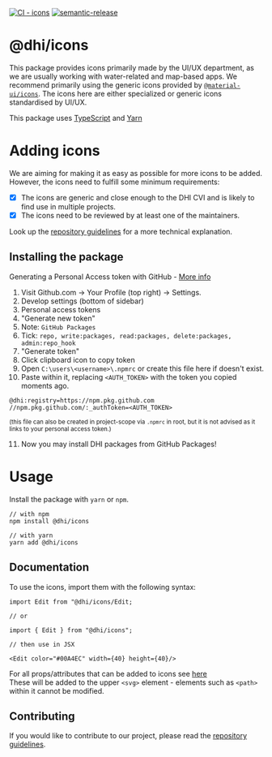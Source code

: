 <div align="left">

[![CI - icons](https://github.com/DHI/react-components/actions/workflows/main-icons.yml/badge.svg)](https://github.com/DHI/react-components/actions/workflows/main-icons.yml)
[![semantic-release](https://img.shields.io/badge/%20%20%F0%9F%93%A6%F0%9F%9A%80-semantic--release-e10079.svg)](https://github.com/semantic-release/semantic-release)
</div>
<h1 align="left">@dhi/icons</h1>

This package provides icons primarily made by the UI/UX department, as we are usually working with water-related and map-based apps. We recommend primarily using the generic icons provided by [`@material-ui/icons`](https://material-ui.com/components/material-icons/). The icons here are either specialized or generic icons standardised by UI/UX.

This package uses [TypeScript](https://www.typescriptlang.org/) and [Yarn](https://classic.yarnpkg.com/en/)

# Adding icons

We are aiming for making it as easy as possible for more icons to be added. However, the icons need to fulfill some minimum requirements:

* [x] The icons are generic and close enough to the DHI CVI and is likely to find use in multiple projects.
* [x] The icons need to be reviewed by at least one of the maintainers.

Look up the [repository guidelines](./docs/CONTRIBUTING.md) for a more technical explanation.

## Installing the package

Generating a Personal Access token with GitHub - [More info](https://help.github.com/en/github/authenticating-to-github/creating-a-personal-access-token-for-the-command-line)

1. Visit Github.com &rarr; Your Profile (top right) &rarr; Settings.
2. Develop settings (bottom of sidebar)
3. Personal access tokens
4. "Generate new token"
5. Note: `GitHub Packages`
6. Tick: `repo, write:packages, read:packages, delete:packages, admin:repo_hook`
7. "Generate token"
8. Click clipboard icon to copy token
9. Open `C:\users\<username>\.npmrc` or create this file here if doesn't exist.
10. Paste within it, replacing `<AUTH_TOKEN>` with the token you copied moments ago.

```
@dhi:registry=https://npm.pkg.github.com
//npm.pkg.github.com/:_authToken=<AUTH_TOKEN>
```

<sup>(this file can also be created in project-scope via `.npmrc` in root, but it is not advised as it links to your personal access token.)</sup>

11. Now you may install DHI packages from GitHub Packages!

# Usage

Install the package with `yarn` or `npm`.

```
// with npm
npm install @dhi/icons

// with yarn
yarn add @dhi/icons
```

## Documentation

To use the icons, import them with the following syntax:

```
import Edit from "@dhi/icons/Edit;

// or

import { Edit } from "@dhi/icons";

// then use in JSX

<Edit color="#00A4EC" width={40} height={40}/>

```

For all props/attributes that can be added to icons see [here](https://developer.mozilla.org/en-US/docs/Web/SVG/Attribute)  
These will be added to the upper `<svg>` element - elements such as `<path>` within it cannot be modified.  

## Contributing

If you would like to contribute to our project, please read the [repository guidelines](./docs/CONTRIBUTING.md).
